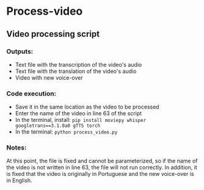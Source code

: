 # Process-video

## Video processing script

### Outputs:
- Text file with the transcription of the video's audio
- Text file with the translation of the video's audio
- Video with new voice-over

### Code execution:
- Save it in the same location as the video to be processed
- Enter the name of the video in line 63 of the script
- In the terminal, install: `pip install moviepy whisper googletrans==3.1.0a0 gTTS torch`
- In the terminal: `python process_video.py`

### Notes:
At this point, the file is fixed and cannot be parameterized, so if the name of the video is not written in line 63, the file will not run correctly.
In addition, it is fixed that the video is originally in Portuguese and the new voice-over is in English.
